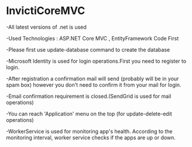 # InvictiCoreMVC


-All latest versions of .net is used

-Used Technologies : ASP.NET Core MVC , EntityFramework Code First

-Please first use update-database command to create the database

-Microsoft Identity is used for login operations.First you need to register to login.

-After registration a confirmation mail will send (probably will be in your spam box) however you don't need to confirm it from your mail for login.

-Email confirmation requirement is closed.(SendGrid is used for mail operations)

-You can reach 'Application' menu on the top (for update-delete-edit operations)

-WorkerService is used for monitoring app's health. According to the monitoring interval, worker service checks if the apps are up or down.

